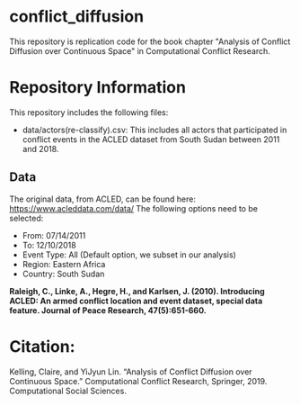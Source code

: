 # conflict_diffusion
This repository is replication code for the book chapter "Analysis of Conflict Diffusion over Continuous Space" in Computational Conflict Research.

# Repository Information
This repository includes the following files:
* data/actors(re-classify).csv: This includes all actors that participated in conflict events in the ACLED dataset from South Sudan between 2011 and 2018.

## Data
The original data, from ACLED, can be found here: https://www.acleddata.com/data/
The following options need to be selected:
* From: 07/14/2011
* To: 12/10/2018
* Event Type: All (Default option, we subset in our analysis)
* Region: Eastern Africa
* Country: South Sudan

**Raleigh, C., Linke, A., Hegre, H., and Karlsen, J. (2010). Introducing ACLED: An armed conflict location and event dataset, special data feature. Journal of Peace Research, 47(5):651-660.**

# Citation:
Kelling, Claire, and YiJyun Lin. “Analysis of Conflict Diffusion over Continuous Space.” Computational Conflict Research, Springer, 2019. Computational Social Sciences. 
